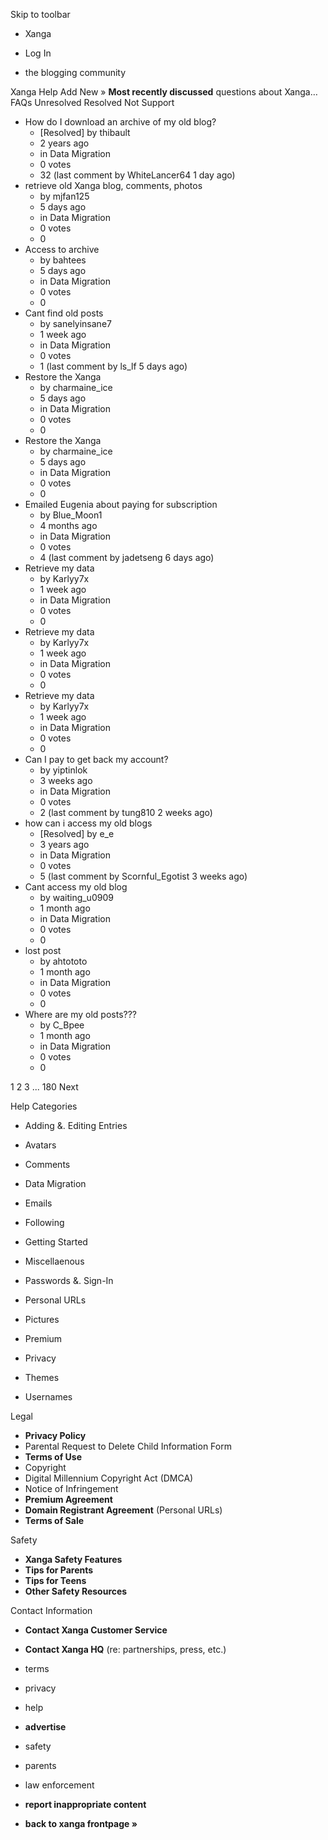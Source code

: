 Skip to toolbar

*   Xanga

*   Log In

*   the blogging community

Xanga Help Add New » **Most recently discussed** questions about Xanga… FAQs Unresolved Resolved Not Support

*   How do I download an archive of my old blog?
    *   \[Resolved\] by thibault
    *   2 years ago
    *   in Data Migration
    *   0 votes
    *   32 (last comment by WhiteLancer64 1 day ago)
*   retrieve old Xanga blog, comments, photos
    *   by mjfan125
    *   5 days ago
    *   in Data Migration
    *   0 votes
    *   0
*   Access to archive
    *   by bahtees
    *   5 days ago
    *   in Data Migration
    *   0 votes
    *   0
*   Cant find old posts
    *   by sanelyinsane7
    *   1 week ago
    *   in Data Migration
    *   0 votes
    *   1 (last comment by ls\_lf 5 days ago)
*   Restore the Xanga
    *   by charmaine\_ice
    *   5 days ago
    *   in Data Migration
    *   0 votes
    *   0
*   Restore the Xanga
    *   by charmaine\_ice
    *   5 days ago
    *   in Data Migration
    *   0 votes
    *   0
*   Emailed Eugenia about paying for subscription
    *   by Blue\_Moon1
    *   4 months ago
    *   in Data Migration
    *   0 votes
    *   4 (last comment by jadetseng 6 days ago)
*   Retrieve my data
    *   by Karlyy7x
    *   1 week ago
    *   in Data Migration
    *   0 votes
    *   0
*   Retrieve my data
    *   by Karlyy7x
    *   1 week ago
    *   in Data Migration
    *   0 votes
    *   0
*   Retrieve my data
    *   by Karlyy7x
    *   1 week ago
    *   in Data Migration
    *   0 votes
    *   0
*   Can I pay to get back my account?
    *   by yiptinlok
    *   3 weeks ago
    *   in Data Migration
    *   0 votes
    *   2 (last comment by tung810 2 weeks ago)
*   how can i access my old blogs
    *   \[Resolved\] by e\_e
    *   3 years ago
    *   in Data Migration
    *   0 votes
    *   5 (last comment by Scornful\_Egotist 3 weeks ago)
*   Cant access my old blog
    *   by waiting\_u0909
    *   1 month ago
    *   in Data Migration
    *   0 votes
    *   0
*   lost post
    *   by ahtototo
    *   1 month ago
    *   in Data Migration
    *   0 votes
    *   0
*   Where are my old posts???
    *   by C\_Bpee
    *   1 month ago
    *   in Data Migration
    *   0 votes
    *   0

1 2 3 ... 180 Next

Help Categories

*   Adding &. Editing Entries
*   Avatars
*   Comments
*   Data Migration
*   Emails
*   Following
*   Getting Started
*   Miscellaenous

*   Passwords &. Sign-In
*   Personal URLs
*   Pictures
*   Premium
*   Privacy
*   Themes
*   Usernames

Legal

*   **Privacy Policy**
*   Parental Request to Delete Child Information Form
*   **Terms of Use**
*   Copyright
*   Digital Millennium Copyright Act (DMCA)
*   Notice of Infringement
*   **Premium Agreement**
*   **Domain Registrant Agreement** (Personal URLs)
*   **Terms of Sale**

Safety

*   **Xanga Safety Features**
*   **Tips for Parents**
*   **Tips for Teens**
*   **Other Safety Resources**

Contact Information

*   **Contact Xanga Customer Service**
*   **Contact Xanga HQ** (re: partnerships, press, etc.)

*   terms
*   privacy
*   help
*   **advertise**

*   safety
*   parents
*   law enforcement
*   **report inappropriate content**

*   **back to xanga frontpage »**